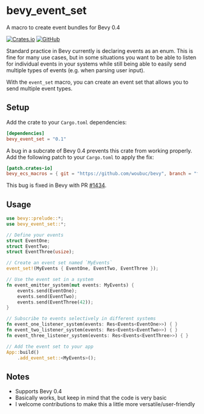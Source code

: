 # bevy_event_set
A macro to create event bundles for Bevy 0.4

[![Crates.io](https://img.shields.io/crates/v/bevy_event_set?style=flat-square)](https://crates.io/crates/bevy_event_set)
[![GitHub](https://img.shields.io/github/license/woubuc/bevy-event-set?style=flat-square)](https://github.com/woubuc/bevy-event-set/blob/main/LICENSE.txt)

Standard practice in Bevy currently is declaring events as an enum. This is
fine for many use cases, but in some situations you want to be able to listen
for individual events in your systems while still being able to easily send
multiple types of events (e.g. when parsing user input).

With the `event_set` macro, you can create an event set that allows you to send
multiple event types.

## Setup
Add the crate to your `Cargo.toml` dependencies:
```toml
[dependencies]
bevy_event_set = "0.1"
```

A bug in a subcrate of Bevy 0.4 prevents this crate from working properly. Add
the following patch to your `Cargo.toml` to apply the fix:

```toml
[patch.crates-io]
bevy_ecs_macros = { git = "https://github.com/woubuc/bevy", branch = "fix/ecs-macro-systemparam-0.4" }
```

This bug is fixed in Bevy with PR [#1434](https://github.com/bevyengine/bevy/pull/1434).

## Usage
```rust
use bevy::prelude::*;
use bevy_event_set::*;

// Define your events
struct EventOne;
struct EventTwo;
struct EventThree(usize);

// Create an event set named `MyEvents`
event_set!(MyEvents { EventOne, EventTwo, EventThree });

// Use the event set in a system
fn event_emitter_system(mut events: MyEvents) {
    events.send(EventOne);
    events.send(EventTwo);
    events.send(EventThree(42));
}

// Subscribe to events selectively in different systems
fn event_one_listener_system(events: Res<Events<EventOne>>) { }
fn event_two_listener_system(events: Res<Events<EventTwo>>) { }
fn event_three_listener_system(events: Res<Events<EventThree>>) { }

// Add the event set to your app
App::build()
    .add_event_set::<MyEvents>();
```

## Notes
- Supports Bevy 0.4
- Basically works, but keep in mind that the code is very basic
- I welcome contributions to make this a little more versatile/user-friendly
